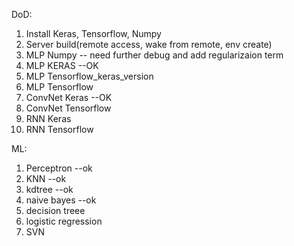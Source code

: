 DoD:
1. Install Keras, Tensorflow, Numpy
2. Server build(remote access, wake from remote, env create)
3. MLP Numpy -- need further debug and add regularizaion term
4. MLP KERAS  --OK
5. MLP Tensorflow_keras_version
6. MLP Tensorflow
7. ConvNet Keras --OK
8. ConvNet Tensorflow
9. RNN Keras
10. RNN Tensorflow

ML:
1. Perceptron --ok
2. KNN --ok
3. kdtree --ok
4. naive bayes --ok
5. decision treee
6. logistic regression
7. SVN